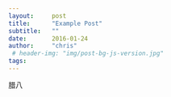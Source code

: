 ```yaml
---
layout:     post
title:      "Example Post"
subtitle:   ""
date:       2016-01-24
author:     "chris"
 # header-img: "img/post-bg-js-version.jpg"
tags:
---
```


腊八
